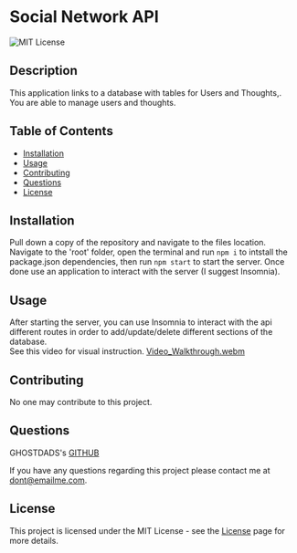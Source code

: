 # Social Network API
  
 ![MIT License](https://img.shields.io/badge/License-MIT-green)
  
## Description
  
This application links to a database with tables for Users and Thoughts,. You are able to manage users and thoughts. 
  
## Table of Contents
  - [Installation](#installation)
  - [Usage](#usage)
  - [Contributing](#contributing)
  - [Questions](#questions)
  - [License](#license)
  
## Installation
  
Pull down a copy of the repository and navigate to the files location.
Navigate to the 'root' folder, open the terminal and run `npm i` to intstall the package.json dependencies, then run `npm start` to start the server.
Once done use an application to interact with the server (I suggest Insomnia).
  
## Usage
  
After starting the server, you can use Insomnia to interact with the api different routes in order to add/update/delete different sections of the database.
<br>  See this video for visual instruction.
[Video_Walkthrough.webm](https://drive.google.com/file/d/1Xvm5b4IXNSwLZas3CRHm4qm8MqdjLRbe/view?usp=sharing)
  
  
## Contributing
  
No one may contribute to this project.
  
  
## Questions
  
GHOSTDADS's [GITHUB](https://github.com/GHOSTDADS)
  
If you have any questions regarding this project please contact me at [dont@emailme.com](dont@emailme.com).
  
          
## License
          
This project is licensed under the MIT License - see the [License](https://choosealicense.com/licenses/mit/) page for more details.
          
  